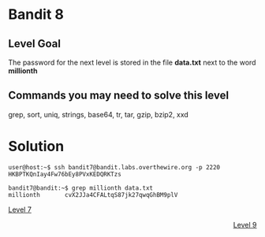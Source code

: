 <html>
<h1>Bandit 8</h1>

<h2 id="level-goal">Level Goal</h2>
<p>The password for the next level is stored in the file <strong>data.txt</strong>
next to the word <strong>millionth</strong></p>

<h2 id="commands-you-may-need-to-solve-this-level">Commands you may need to solve this level</h2>
<p>grep, sort, uniq, strings, base64, tr, tar, gzip, bzip2, xxd</p>

<h1>Solution</h1>

```
user@host:~$ ssh bandit7@bandit.labs.overthewire.org -p 2220
HKBPTKQnIay4Fw76bEy8PVxKEDQRKTzs

bandit7@bandit:~$ grep millionth data.txt
millionth       cvX2JJa4CFALtqS87jk27qwqGhBM9plV
```

<p style="text-align: left"><a href="bandit/tasks/bandit7.md">Level 7</a></p>
<p style="text-align: right"><a href="bandit/tasks/bandit9.md">Level 9</a></p>
</html>
